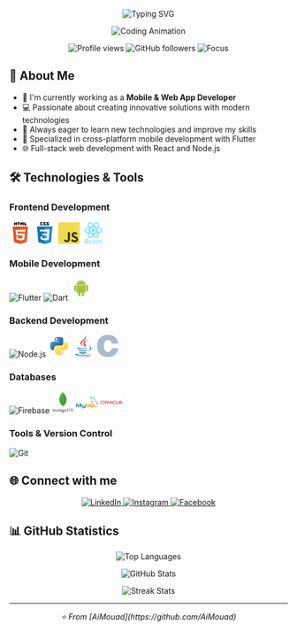 
<div align="center">
  <img src="https://readme-typing-svg.herokuapp.com/?font=Fira+Code&size=32&duration=2800&pause=2000&color=0075F2&center=true&vCenter=true&width=940&lines=Hey+there!+I'm+Aichi+Mouad+%F0%9F%91%8B;Mobile+%26+Web+Developer+from+Algeria+%F0%9F%87%A9%F0%9F%87%BF;Building+Digital+Solutions+%E2%9A%A1;Flutter+%7C+React+%7C+Node.js+Enthusiast" alt="Typing SVG" />
</div>
<p align="center">
  <img src="https://user-images.githubusercontent.com/74038190/225813708-98b745f2-7d22-48cf-9150-083f1b00d6c9.gif" alt="Coding Animation" width="500">
</p>
<div align="center">
  <img src="https://komarev.com/ghpvc/?username=AiMouad&label=Profile%20Views&color=blue&style=for-the-badge" alt="Profile views" />
  <img src="https://img.shields.io/github/followers/AiMouad?label=Followers&style=for-the-badge&color=blue" alt="GitHub followers" />
  <img src="https://img.shields.io/badge/Focus-Mobile%20%26%20Web%20Development-blue?style=for-the-badge" alt="Focus" />
</div>

## 🚀 About Me

- 🌱 I'm currently working as a **Mobile & Web App Developer**
- 💻 Passionate about creating innovative solutions with modern technologies
- 🎯 Always eager to learn new technologies and improve my skills
- 📱 Specialized in cross-platform mobile development with Flutter
- 🌐 Full-stack web development with React and Node.js

## 🛠️ Technologies & Tools

### Frontend Development
<p>
  <img src="https://raw.githubusercontent.com/devicons/devicon/master/icons/html5/html5-original-wordmark.svg" alt="HTML5" width="40" height="40"/>
  <img src="https://raw.githubusercontent.com/devicons/devicon/master/icons/css3/css3-original-wordmark.svg" alt="CSS3" width="40" height="40"/>
  <img src="https://raw.githubusercontent.com/devicons/devicon/master/icons/javascript/javascript-original.svg" alt="JavaScript" width="40" height="40"/>
  <img src="https://raw.githubusercontent.com/devicons/devicon/master/icons/react/react-original-wordmark.svg" alt="React" width="40" height="40"/>
</p>

### Mobile Development
<p>
  <img src="https://www.vectorlogo.zone/logos/flutterio/flutterio-icon.svg" alt="Flutter" width="40" height="40"/>
  <img src="https://www.vectorlogo.zone/logos/dartlang/dartlang-icon.svg" alt="Dart" width="40" height="40"/>
  <img src="https://raw.githubusercontent.com/devicons/devicon/master/icons/android/android-original-wordmark.svg" alt="Android" width="40" height="40"/>
</p>

### Backend Development
<p>
  <img src="https://www.vectorlogo.zone/logos/nodejs/nodejs-icon.svg" alt="Node.js" width="40" height="40"/>
  <img src="https://raw.githubusercontent.com/devicons/devicon/master/icons/python/python-original.svg" alt="Python" width="40" height="40"/>
  <img src="https://raw.githubusercontent.com/devicons/devicon/master/icons/java/java-original.svg" alt="Java" width="40" height="40"/>
  <img src="https://raw.githubusercontent.com/devicons/devicon/master/icons/c/c-original.svg" alt="C" width="40" height="40"/>
</p>

### Databases
<p>
  <img src="https://www.vectorlogo.zone/logos/firebase/firebase-icon.svg" alt="Firebase" width="40" height="40"/>
  <img src="https://raw.githubusercontent.com/devicons/devicon/master/icons/mongodb/mongodb-original-wordmark.svg" alt="MongoDB" width="40" height="40"/>
  <img src="https://raw.githubusercontent.com/devicons/devicon/master/icons/mysql/mysql-original-wordmark.svg" alt="MySQL" width="40" height="40"/>
  <img src="https://raw.githubusercontent.com/devicons/devicon/master/icons/oracle/oracle-original.svg" alt="Oracle" width="40" height="40"/>
</p>

### Tools & Version Control
<p>
  <img src="https://www.vectorlogo.zone/logos/git-scm/git-scm-icon.svg" alt="Git" width="40" height="40"/>
</p>

## 🌐 Connect with me

<p align="center">
  <a href="https://www.linkedin.com/in/mouad-ťňb-86350b296" target="_blank">
    <img src="https://raw.githubusercontent.com/rahuldkjain/github-profile-readme-generator/master/src/images/icons/Social/linked-in-alt.svg" alt="LinkedIn" height="30" width="40" />
  </a>
  <a href="https://instagram.com/mouad_aichi" target="_blank">
    <img src="https://raw.githubusercontent.com/rahuldkjain/github-profile-readme-generator/master/src/images/icons/Social/instagram.svg" alt="Instagram" height="30" width="40" />
  </a>
  <a href="https://www.facebook.com/profile.php?id=100061841672548&ref=ig_profile_ac" target="_blank">
    <img src="https://raw.githubusercontent.com/rahuldkjain/github-profile-readme-generator/master/src/images/icons/Social/facebook.svg" alt="Facebook" height="30" width="40" />
  </a>
</p>

## 📊 GitHub Statistics

<p align="center">
  <img src="https://github-readme-stats.vercel.app/api/top-langs?username=AiMouad&show_icons=true&locale=en&layout=compact&theme=radical" alt="Top Languages" />
</p>

<p align="center">
  <img src="https://github-readme-stats.vercel.app/api?username=AiMouad&show_icons=true&locale=en&theme=radical" alt="GitHub Stats" />
</p>

<p align="center">
  <img src="https://github-readme-streak-stats.herokuapp.com/?user=AiMouad&theme=radical" alt="Streak Stats" />
</p>

---

<p align="center">
  <i>⭐️ From [AiMouad](https://github.com/AiMouad)</i>
</p>
